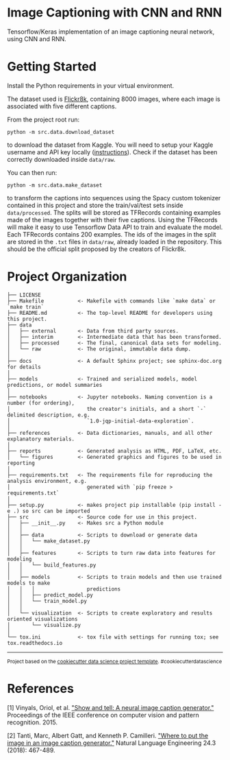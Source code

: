 Image Captioning with CNN and RNN
==============================

Tensorflow/Keras implementation of an image captioning neural network, using CNN and RNN.

# Getting Started

Install the Python requirements in your virtual environment.

The dataset used is [Flickr8k](https://www.kaggle.com/datasets/adityajn105/flickr8k), containing 8000 images, where each image is associated with five different captions.

From the project root run:
```
python -m src.data.download_dataset
```
to download the dataset from Kaggle. You will need to setup your Kaggle username and API key locally ([instructions](https://www.kaggle.com/datasets/adityajn105/flickr8k)). Check if the dataset has been correctly downloaded inside `data/raw`.

You can then run:
```
python -m src.data.make_dataset
```
to transform the captions into sequences using the Spacy custom tokenizer contained in this project and store the train/val/test sets inside `data/processed`. The splits will be stored as TFRecords containing examples made of the images together with their five captions. Using the TFRecords will make it easy to use Tensorflow Data API to train and evaluate the model. Each TFRecords contains 200 examples. The ids of the images in the split are stored in the `.txt` files in `data/raw`, already loaded in the repository. This should be the official split proposed by the creators of Flickr8k. 

# Project Organization

    ├── LICENSE
    ├── Makefile           <- Makefile with commands like `make data` or `make train`
    ├── README.md          <- The top-level README for developers using this project.
    ├── data
    │   ├── external       <- Data from third party sources.
    │   ├── interim        <- Intermediate data that has been transformed.
    │   ├── processed      <- The final, canonical data sets for modeling.
    │   └── raw            <- The original, immutable data dump.
    │
    ├── docs               <- A default Sphinx project; see sphinx-doc.org for details
    │
    ├── models             <- Trained and serialized models, model predictions, or model summaries
    │
    ├── notebooks          <- Jupyter notebooks. Naming convention is a number (for ordering),
    │                         the creator's initials, and a short `-` delimited description, e.g.
    │                         `1.0-jqp-initial-data-exploration`.
    │
    ├── references         <- Data dictionaries, manuals, and all other explanatory materials.
    │
    ├── reports            <- Generated analysis as HTML, PDF, LaTeX, etc.
    │   └── figures        <- Generated graphics and figures to be used in reporting
    │
    ├── requirements.txt   <- The requirements file for reproducing the analysis environment, e.g.
    │                         generated with `pip freeze > requirements.txt`
    │
    ├── setup.py           <- makes project pip installable (pip install -e .) so src can be imported
    ├── src                <- Source code for use in this project.
    │   ├── __init__.py    <- Makes src a Python module
    │   │
    │   ├── data           <- Scripts to download or generate data
    │   │   └── make_dataset.py
    │   │
    │   ├── features       <- Scripts to turn raw data into features for modeling
    │   │   └── build_features.py
    │   │
    │   ├── models         <- Scripts to train models and then use trained models to make
    │   │   │                 predictions
    │   │   ├── predict_model.py
    │   │   └── train_model.py
    │   │
    │   └── visualization  <- Scripts to create exploratory and results oriented visualizations
    │       └── visualize.py
    │
    └── tox.ini            <- tox file with settings for running tox; see tox.readthedocs.io


--------

<p><small>Project based on the <a target="_blank" href="https://drivendata.github.io/cookiecutter-data-science/">cookiecutter data science project template</a>. #cookiecutterdatascience</small></p>

# References

[1] Vinyals, Oriol, et al. ["Show and tell: A neural image caption generator."](https://arxiv.org/abs/1411.4555) Proceedings of the IEEE conference on computer vision and pattern recognition. 2015.

[2] Tanti, Marc, Albert Gatt, and Kenneth P. Camilleri. ["Where to put the image in an image caption generator."](https://arxiv.org/abs/1703.09137) Natural Language Engineering 24.3 (2018): 467-489.